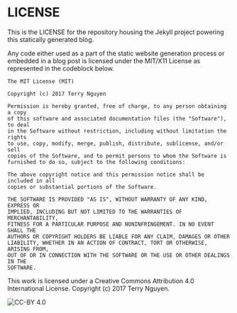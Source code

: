 # LICENSE

This is the LICENSE for the repository housing the Jekyll project powering this
statically generated blog.

Any code either used as a part of the static website generation process or
embedded in a blog post is licensed under the MIT/X11 License as represented
in the codeblock below.

```
The MIT License (MIT)

Copyright (c) 2017 Terry Nguyen

Permission is hereby granted, free of charge, to any person obtaining a copy
of this software and associated documentation files (the "Software"), to deal
in the Software without restriction, including without limitation the rights
to use, copy, modify, merge, publish, distribute, sublicense, and/or sell
copies of the Software, and to permit persons to whom the Software is
furnished to do so, subject to the following conditions:

The above copyright notice and this permission notice shall be included in all
copies or substantial portions of the Software.

THE SOFTWARE IS PROVIDED "AS IS", WITHOUT WARRANTY OF ANY KIND, EXPRESS OR
IMPLIED, INCLUDING BUT NOT LIMITED TO THE WARRANTIES OF MERCHANTABILITY,
FITNESS FOR A PARTICULAR PURPOSE AND NONINFRINGEMENT. IN NO EVENT SHALL THE
AUTHORS OR COPYRIGHT HOLDERS BE LIABLE FOR ANY CLAIM, DAMAGES OR OTHER
LIABILITY, WHETHER IN AN ACTION OF CONTRACT, TORT OR OTHERWISE, ARISING FROM,
OUT OF OR IN CONNECTION WITH THE SOFTWARE OR THE USE OR OTHER DEALINGS IN THE
SOFTWARE.
```

This work is licensed under a Creative Commons Attribution 4.0 International
License. Copyright (c) 2017 Terry Nguyen.

![CC-BY 4.0](http://mirrors.creativecommons.org/presskit/buttons/88x31/svg/by.svg)